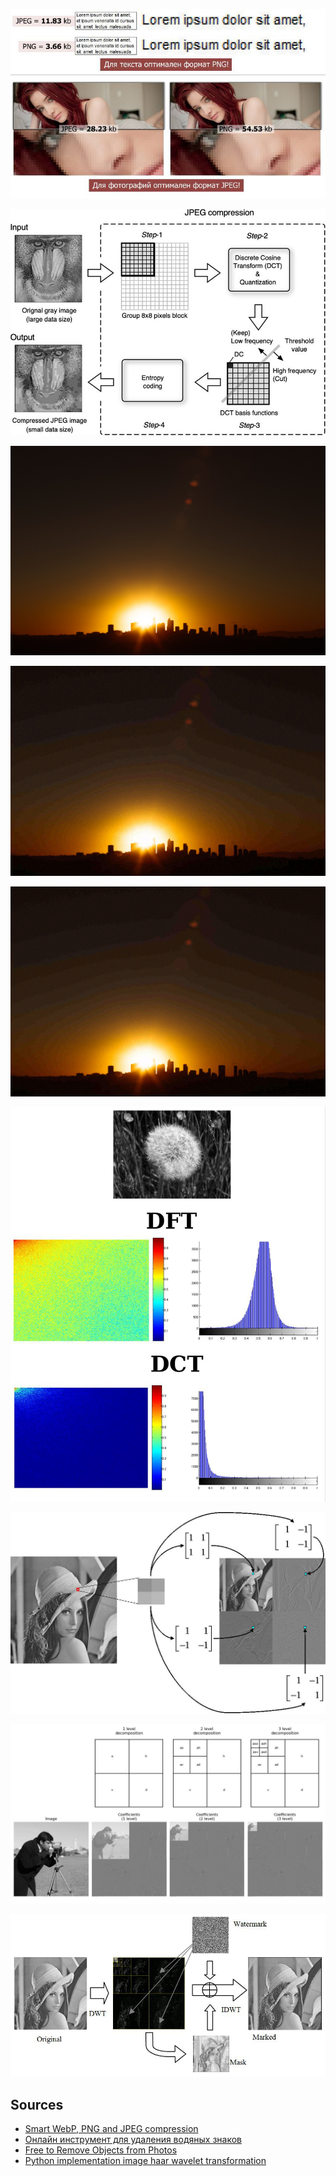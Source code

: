 ![](https://raw.githubusercontent.com/unton3ton/Attakk2Wattermarkk/main/p1.jpg)

![](https://raw.githubusercontent.com/unton3ton/Attakk2Wattermarkk/main/p4.jpg)

![](https://raw.githubusercontent.com/unton3ton/Attakk2Wattermarkk/main/DWT-DCT-SVD-appearance/5.jpeg)

![](https://raw.githubusercontent.com/unton3ton/Attakk2Wattermarkk/main/DWT-DCT-SVD-appearance/5-with-qr-Text1000-DWT.jpeg)

![](https://raw.githubusercontent.com/unton3ton/Attakk2Wattermarkk/main/DWT-DCT-SVD-appearance/5-with-bitrev-qr-Text1000.jpeg)

![](https://raw.githubusercontent.com/unton3ton/Attakk2Wattermarkk/main/p5.jpg)

![](https://raw.githubusercontent.com/unton3ton/Attakk2Wattermarkk/main/p6.jpg)

![](https://raw.githubusercontent.com/unton3ton/Attakk2Wattermarkk/main/p2.jpg)

![](https://raw.githubusercontent.com/unton3ton/Attakk2Wattermarkk/main/p3.jpg)


## Sources

* [Smart WebP, PNG and JPEG compression](https://tinypng.com/)
* [Онлайн инструмент для удаления водяных знаков](https://www.watermarkremover.io/ru)
* [Free to Remove Objects from Photos](https://picwish.com/remove-unwanted-object)
* [Python implementation image haar wavelet transformation](https://www.programmersought.com/article/116211168742/)
